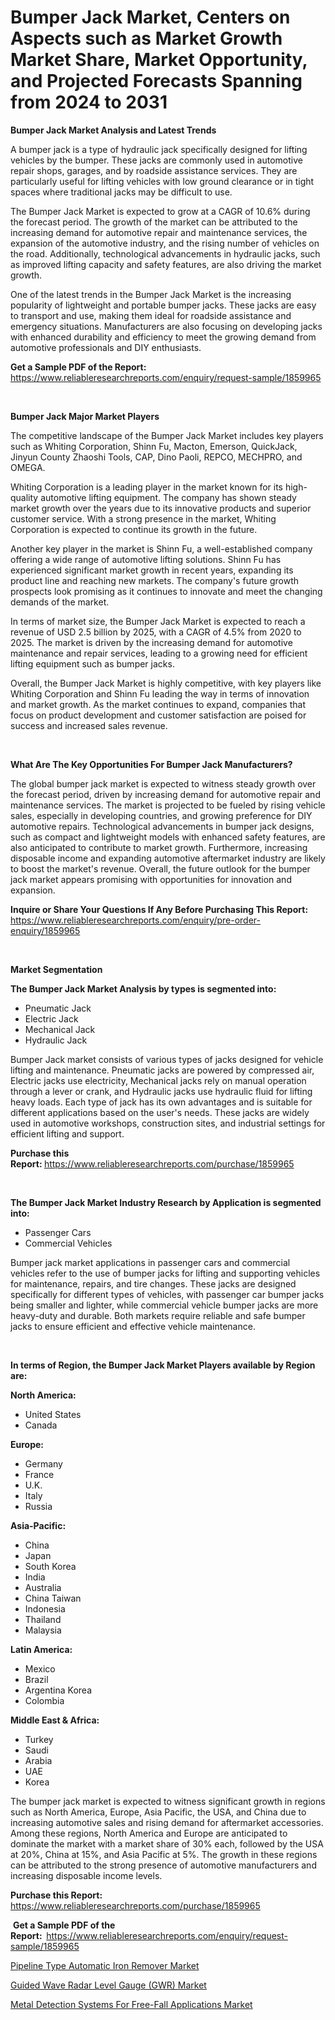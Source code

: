 <p><h1>Bumper Jack Market, Centers on Aspects such as Market Growth Market Share, Market Opportunity, and Projected Forecasts Spanning from 2024 to 2031</h1></p><p><strong>Bumper Jack Market Analysis and Latest Trends</strong></p>
<p><p>A bumper jack is a type of hydraulic jack specifically designed for lifting vehicles by the bumper. These jacks are commonly used in automotive repair shops, garages, and by roadside assistance services. They are particularly useful for lifting vehicles with low ground clearance or in tight spaces where traditional jacks may be difficult to use.</p><p>The Bumper Jack Market is expected to grow at a CAGR of 10.6% during the forecast period. The growth of the market can be attributed to the increasing demand for automotive repair and maintenance services, the expansion of the automotive industry, and the rising number of vehicles on the road. Additionally, technological advancements in hydraulic jacks, such as improved lifting capacity and safety features, are also driving the market growth.</p><p>One of the latest trends in the Bumper Jack Market is the increasing popularity of lightweight and portable bumper jacks. These jacks are easy to transport and use, making them ideal for roadside assistance and emergency situations. Manufacturers are also focusing on developing jacks with enhanced durability and efficiency to meet the growing demand from automotive professionals and DIY enthusiasts.</p></p>
<p><strong>Get a Sample PDF of the Report:&nbsp;</strong> <a href="https://www.reliableresearchreports.com/enquiry/request-sample/1859965">https://www.reliableresearchreports.com/enquiry/request-sample/1859965</a></p>
<p>&nbsp;</p>
<p><strong>Bumper Jack Major Market Players</strong></p>
<p><p>The competitive landscape of the Bumper Jack Market includes key players such as Whiting Corporation, Shinn Fu, Macton, Emerson, QuickJack, Jinyun County Zhaoshi Tools, CAP, Dino Paoli, REPCO, MECHPRO, and OMEGA. </p><p>Whiting Corporation is a leading player in the market known for its high-quality automotive lifting equipment. The company has shown steady market growth over the years due to its innovative products and superior customer service. With a strong presence in the market, Whiting Corporation is expected to continue its growth in the future.</p><p>Another key player in the market is Shinn Fu, a well-established company offering a wide range of automotive lifting solutions. Shinn Fu has experienced significant market growth in recent years, expanding its product line and reaching new markets. The company's future growth prospects look promising as it continues to innovate and meet the changing demands of the market.</p><p>In terms of market size, the Bumper Jack Market is expected to reach a revenue of USD 2.5 billion by 2025, with a CAGR of 4.5% from 2020 to 2025. The market is driven by the increasing demand for automotive maintenance and repair services, leading to a growing need for efficient lifting equipment such as bumper jacks.</p><p>Overall, the Bumper Jack Market is highly competitive, with key players like Whiting Corporation and Shinn Fu leading the way in terms of innovation and market growth. As the market continues to expand, companies that focus on product development and customer satisfaction are poised for success and increased sales revenue.</p></p>
<p>&nbsp;</p>
<p><strong>What Are The Key Opportunities For Bumper Jack Manufacturers?</strong></p>
<p><p>The global bumper jack market is expected to witness steady growth over the forecast period, driven by increasing demand for automotive repair and maintenance services. The market is projected to be fueled by rising vehicle sales, especially in developing countries, and growing preference for DIY automotive repairs. Technological advancements in bumper jack designs, such as compact and lightweight models with enhanced safety features, are also anticipated to contribute to market growth. Furthermore, increasing disposable income and expanding automotive aftermarket industry are likely to boost the market's revenue. Overall, the future outlook for the bumper jack market appears promising with opportunities for innovation and expansion.</p></p>
<p><strong>Inquire or Share Your Questions If Any Before Purchasing This Report:</strong> <a href="https://www.reliableresearchreports.com/enquiry/pre-order-enquiry/1859965">https://www.reliableresearchreports.com/enquiry/pre-order-enquiry/1859965</a></p>
<p>&nbsp;</p>
<p><strong>Market Segmentation</strong></p>
<p><strong>The Bumper Jack Market Analysis by types is segmented into:</strong></p>
<p><ul><li>Pneumatic Jack</li><li>Electric Jack</li><li>Mechanical Jack</li><li>Hydraulic Jack</li></ul></p>
<p><p>Bumper Jack market consists of various types of jacks designed for vehicle lifting and maintenance. Pneumatic jacks are powered by compressed air, Electric jacks use electricity, Mechanical jacks rely on manual operation through a lever or crank, and Hydraulic jacks use hydraulic fluid for lifting heavy loads. Each type of jack has its own advantages and is suitable for different applications based on the user's needs. These jacks are widely used in automotive workshops, construction sites, and industrial settings for efficient lifting and support.</p></p>
<p><strong>Purchase this Report:&nbsp;</strong><a href="https://www.reliableresearchreports.com/purchase/1859965">https://www.reliableresearchreports.com/purchase/1859965</a></p>
<p>&nbsp;</p>
<p><strong>The Bumper Jack Market Industry Research by Application is segmented into:</strong></p>
<p><ul><li>Passenger Cars</li><li>Commercial Vehicles</li></ul></p>
<p><p>Bumper jack market applications in passenger cars and commercial vehicles refer to the use of bumper jacks for lifting and supporting vehicles for maintenance, repairs, and tire changes. These jacks are designed specifically for different types of vehicles, with passenger car bumper jacks being smaller and lighter, while commercial vehicle bumper jacks are more heavy-duty and durable. Both markets require reliable and safe bumper jacks to ensure efficient and effective vehicle maintenance.</p></p>
<p>&nbsp;</p>
<p><strong>In terms of Region, the Bumper Jack Market Players available by Region are:</strong></p>
<p>
    <p> <strong> North America: </strong>
        <ul>
            <li>United States</li>
            <li>Canada</li>
        </ul>
        </p> 
    <p> <strong> Europe: </strong>
        <ul>
            <li>Germany</li>
            <li>France</li>
            <li>U.K.</li>
            <li>Italy</li>
            <li>Russia</li>
        </ul>
        </p> 
    <p> <strong> Asia-Pacific: </strong>
        <ul>
            <li>China</li>
            <li>Japan</li>
            <li>South Korea</li>
            <li>India</li>
            <li>Australia</li>
            <li>China Taiwan</li>
            <li>Indonesia</li>
            <li>Thailand</li>
            <li>Malaysia</li>
        </ul>
        </p> 
    <p> <strong> Latin America: </strong>
        <ul>
            <li>Mexico</li>
            <li>Brazil</li>
            <li>Argentina Korea</li>
            <li>Colombia</li>
        </ul>
        </p> 
    <p> <strong> Middle East & Africa: </strong>
        <ul>
            <li>Turkey</li>
            <li>Saudi</li>
            <li>Arabia</li>
            <li>UAE</li>
            <li>Korea</li>
        </ul>
    </p>
    </p>
<p><p>The bumper jack market is expected to witness significant growth in regions such as North America, Europe, Asia Pacific, the USA, and China due to increasing automotive sales and rising demand for aftermarket accessories. Among these regions, North America and Europe are anticipated to dominate the market with a market share of 30% each, followed by the USA at 20%, China at 15%, and Asia Pacific at 5%. The growth in these regions can be attributed to the strong presence of automotive manufacturers and increasing disposable income levels.</p></p>
<p><strong>Purchase this Report: </strong><a href="https://www.reliableresearchreports.com/purchase/1859965">https://www.reliableresearchreports.com/purchase/1859965</a></p>
<p>&nbsp;<strong>Get a Sample PDF of the Report:&nbsp;&nbsp;</strong><a href="https://www.reliableresearchreports.com/enquiry/request-sample/1859965">https://www.reliableresearchreports.com/enquiry/request-sample/1859965</a></p>
<p><strong></strong></p>
<p><p><a href="https://view.publitas.com/reportprime-1/decoding-the-pipeline-type-automatic-iron-remover-market-a-deep-dive-into-the-latest-market-trends-market-segmentation-and-competitive-analysis/">Pipeline Type Automatic Iron Remover Market</a></p><p><a href="https://view.publitas.com/reportprime-1/guided-wave-radar-level-gauge-gwr-market-offer-valuable-insights-into-market-size-market-share-market-trends-and-projections-spanning-from-2023-to-2030/">Guided Wave Radar Level Gauge (GWR) Market</a></p><p><a href="https://view.publitas.com/reportprime-1/metal-detection-systems-for-free-fall-applications-market-size-growth-outlook-from-2023-to-2030-projecting-at-markets-trends-analysis-by-application-regional-outlook-and-revenue/">Metal Detection Systems For Free-Fall Applications Market</a></p></p>